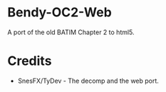 # Bendy-OC2-Web

A port of the old BATIM Chapter 2 to html5.

# Credits

- SnesFX/TyDev - The decomp and the web port.
